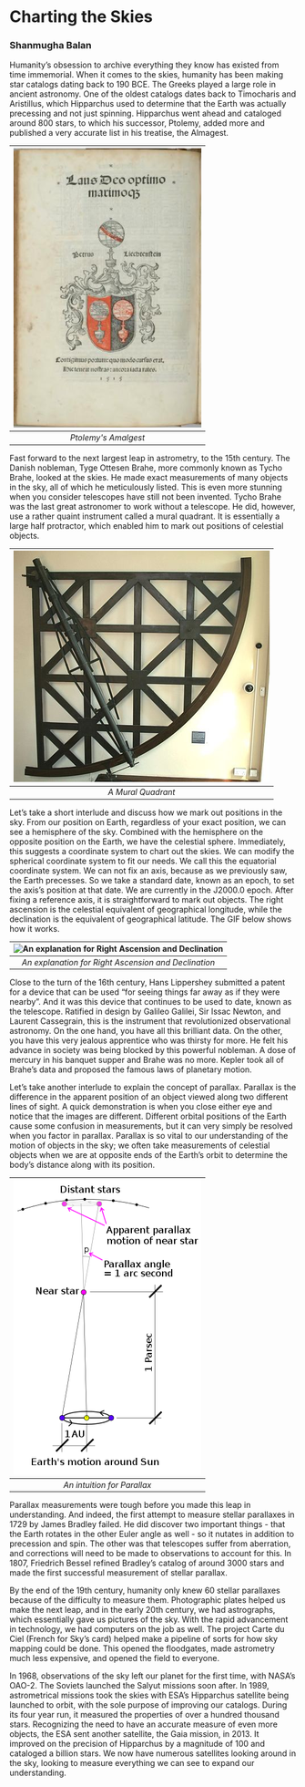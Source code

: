 # Charting the Skies
### Shanmugha Balan

Humanity’s obsession to archive everything they know has existed from time immemorial. When it comes to the skies, humanity has been making star catalogs dating back to 190 BCE. The Greeks played a large role in ancient astronomy. One of the oldest catalogs dates back to Timocharis and Aristillus, which Hipparchus used to determine that the Earth was actually precessing and not just spinning. Hipparchus went ahead and cataloged around 800 stars, to which his successor, Ptolemy, added more and published a very accurate list in his treatise, the Almagest.

|![Ptolemy's Amalgest](/assets/blog/1_astrometry/ptolemy.png) | 
|:--:| 
| *Ptolemy's Amalgest* |

Fast forward to the next largest leap in astrometry, to the 15th century. The Danish nobleman, Tyge Ottesen Brahe, more commonly known as Tycho Brahe, looked at the skies. He made exact measurements of many objects in the sky, all of which he meticulously listed. This is even more stunning when you consider telescopes have still not been invented. Tycho Brahe was the last great astronomer to work without a telescope. He did, however, use a rather quaint instrument called a mural quadrant. It is essentially a large half protractor, which enabled him to mark out positions of celestial objects.

|![A Mural Quadrant](/assets/blog/1_astrometry/quadrant.png) | 
|:--:| 
| *A Mural Quadrant* |

Let’s take a short interlude and discuss how we mark out positions in the sky. From our position on Earth, regardless of your exact position, we can see a hemisphere of the sky. Combined with the hemisphere on the opposite position on the Earth, we have the celestial sphere. Immediately, this suggests a coordinate system to chart out the skies. We can modify the spherical coordinate system to fit our needs. We call this the equatorial coordinate system. We can not fix an axis, because as we previously saw, the Earth precesses. So we take a standard date, known as an epoch, to set the axis’s position at that date. We are currently in the J2000.0 epoch. After fixing a reference axis, it is straightforward to mark out objects. The right ascension is the celestial equivalent of geographical longitude, while the declination is the equivalent of geographical latitude. The GIF below shows how it works.

|![An explanation for Right Ascension and Declination](https://upload.wikimedia.org/wikipedia/commons/6/66/Ra_and_dec_demo_animation_small.gif)|
|:--:| 
| *An explanation for Right Ascension and Declination* |

Close to the turn of the 16th century, Hans Lippershey submitted a patent for a device that can be used “for seeing things far away as if they were nearby”. And it was this device that continues to be used to date, known as the telescope. Ratified in design by Galileo Galilei, Sir Issac Newton, and Laurent Cassegrain, this is the instrument that revolutionized observational astronomy. On the one hand, you have all this brilliant data. On the other, you have this very jealous apprentice who was thirsty for more. He felt his advance in society was being blocked by this powerful nobleman. A dose of mercury in his banquet supper and Brahe was no more. Kepler took all of Brahe’s data and proposed the famous laws of planetary motion.

Let’s take another interlude to explain the concept of parallax. Parallax is the difference in the apparent position of an object viewed along two different lines of sight. A quick demonstration is when you close either eye and notice that the images are different. Different orbital positions of the Earth cause some confusion in measurements, but it can very simply be resolved when you factor in parallax. Parallax is so vital to our understanding of the motion of objects in the sky; we often take measurements of celestial objects when we are at opposite ends of the Earth’s orbit to determine the body’s distance along with its position.

|![An intuition for Parallax](/assets/blog/1_astrometry/parallax.png) | 
|:--:| 
| *An intuition for Parallax* |

Parallax measurements were tough before you made this leap in understanding. And indeed, the first attempt to measure stellar parallaxes in 1729 by James Bradley failed. He did discover two important things - that the Earth rotates in the other Euler angle as well - so it nutates in addition to precession and spin. The other was that telescopes suffer from aberration, and corrections will need to be made to observations to account for this. In 1807, Friedrich Bessel refined Bradley’s catalog of around 3000 stars and made the first successful measurement of stellar parallax.

By the end of the 19th century, humanity only knew 60 stellar parallaxes because of the difficulty to measure them. Photographic plates helped us make the next leap, and in the early 20th century, we had astrographs, which essentially gave us pictures of the sky. With the rapid advancement in technology, we had computers on the job as well. The project Carte du Ciel (French for Sky’s card) helped make a pipeline of sorts for how sky mapping could be done. This opened the floodgates, made astrometry much less expensive, and opened the field to everyone.

In 1968, observations of the sky left our planet for the first time, with NASA’s OAO-2. The Soviets launched the Salyut missions soon after. In 1989, astrometrical missions took the skies with ESA’s Hipparchus satellite being launched to orbit, with the sole purpose of improving our catalogs. During its four year run, it measured the properties of over a hundred thousand stars. Recognizing the need to have an accurate measure of even more objects, the ESA sent another satellite, the Gaia mission, in 2013. It improved on the precision of Hipparchus by a magnitude of 100 and cataloged a billion stars. We now have numerous satellites looking around in the sky, looking to measure everything we can see to expand our understanding.  

[^1]: All images from Wikimedia Commons

